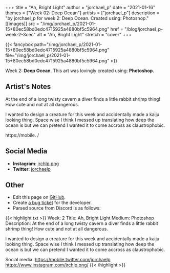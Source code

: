 +++
title =       "Ah, Bright Light"
author =      "jorchael_p"
date =        "2021-01-16"
themes =      ["Week 02: Deep Ocean"]
artists =     ["jorchael_p"]
description = "by jorchael_p for week 2: Deep Ocean. Created using: Photoshop."
[[images]]
              src = "/img/jorchael_p/2021-01-15+80ec58bd0edc4715925a4880bf5c5964.png"
              href = "/blog/jorchael_p-week-2-3cec"
              alt = "Ah, Bright Light"
              stretch = "cover"
+++


{{< fancybox path="/img/jorchael_p/2021-01-15+80ec58bd0edc4715925a4880bf5c5964.png" file="/img/jorchael_p/2021-01-15+80ec58bd0edc4715925a4880bf5c5964.png" >}}


Week 2: **Deep Ocean**. This art was lovingly created using: **Photoshop**.

## Artist's Notes

At the end of a long twisty cavern a diver finds a little rabbit shrimp thing! How cute and not at all dangerous.

I wanted to design a creature for this week and accidentally made a kaiju looking thing. Space wise I think I messed up translating how deep the ocean is but we can pretend I wanted it to come accross as claustrophobic.

https://mobile.
/

## Social Media

- **Instagram**: <a href='https://instagram.com/jrchlp.png' target='_blank'>jrchlp.png</a>
- **Twitter**: <a href='https://twitter.com/jorchaelp' target='_blank'>jorchaelp</a>


## Other

- Edit this page on [GitHub](https://github.com/teaminkling/web-refresh/edit/main/blog/content/blog/jorchael_p-week-2-3cec.md).
- Create [a bug ticket](https://github.com/teaminkling/web-refresh/issues/new?assignees=&labels=bug&template=problem-report.md&title=) for the developer.
- Parsed source from Discord is as follows:

{{< highlight txt >}}
Week: 2
Title: Ah, Bright Light
Medium: Photoshop
Description: 
At the end of a long twisty cavern a diver finds a little rabbit shrimp thing! How cute and not at all dangerous.

I wanted to design a creature for this week and accidentally made a kaiju looking thing. Space wise I think I messed up translating how deep the ocean is but we can pretend I wanted it to come accross as claustrophobic.

Social media: https://mobile.twitter.com/jorchaelp
https://www.instagram.com/jrchlp.png/
{{< /highlight >}}
